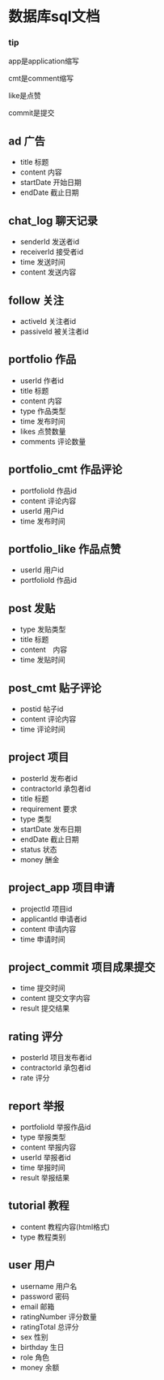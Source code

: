 # 数据库sql文档

### tip

app是application缩写

cmt是comment缩写

like是点赞

commit是提交

## ad 广告 
* title 标题
* content 内容
* startDate 开始日期
* endDate 截止日期
## chat_log 聊天记录 

* senderId 发送者id
* receiverId 接受者id
* time 发送时间
* content 发送内容
## follow 关注

* activeId 关注者id
* passiveId 被关注者id

## portfolio 作品 
* userId 作者id
* title 标题
* content 内容
* type 作品类型
* time 发布时间
* likes 点赞数量
* comments 评论数量
## portfolio_cmt 作品评论
* portfolioId 作品id
* content 评论内容
* userId 用户id
* time 发布时间
## portfolio_like 作品点赞

* userId 用户id
* portfolioId 作品id

## post 发贴
* type 发贴类型
* title 标题
* content　内容
* time 发贴时间
## post_cmt 贴子评论
* postid 帖子id
* content 评论内容
* time 评论时间
## project 项目
* posterId 发布者id
* contractorId 承包者id
* title 标题
* requirement 要求
* type 类型
* startDate 发布日期
* endDate 截止日期
* status 状态
* money 酬金
## project_app 项目申请
* projectId 项目id
* applicantId 申请者id
* content 申请内容
* time 申请时间
## project_commit 项目成果提交

* time 提交时间
* content 提交文字内容
* result 提交结果

## rating 评分

* posterId 项目发布者id
* contractorId 承包者id
* rate 评分

## report 举报

* portfolioId 举报作品id
* type 举报类型
* content 举报内容
* userId 举报者id
* time 举报时间
* result 举报结果

## tutorial 教程

- content 教程内容(html格式)
- type 教程类别

## user 用户 
* username 用户名
* password 密码
* email 邮箱
* ratingNumber 评分数量
* ratingTotal 总评分
* sex 性别
* birthday 生日
* role 角色
* money 余额
